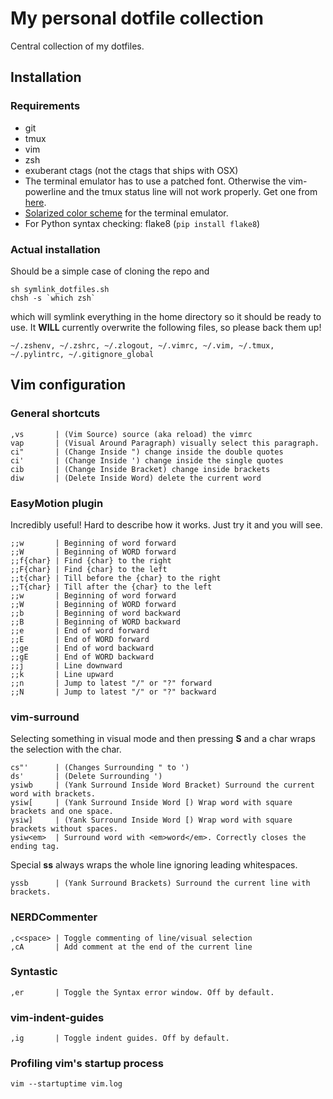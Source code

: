# My personal dotfile collection

Central collection of my dotfiles.


## Installation
### Requirements
* git
* tmux
* vim
* zsh
* exuberant ctags (not the ctags that ships with OSX)
* The terminal emulator has to use a patched font. Otherwise the vim-powerline and the tmux status line will not work properly. Get one from [here](https://github.com/Lokaltog/vim-powerline/wiki/Patched-fonts).
* [Solarized color scheme](http://ethanschoonover.com/solarized) for the terminal emulator.
* For Python syntax checking: flake8 (`pip install flake8`)

### Actual installation

Should be a simple case of cloning the repo and

    sh symlink_dotfiles.sh
    chsh -s `which zsh`

which will symlink everything in the home directory so it should be ready to use. It __WILL__ currently overwrite the following files, so please back them up!

    ~/.zshenv, ~/.zshrc, ~/.zlogout, ~/.vimrc, ~/.vim, ~/.tmux, ~/.pylintrc, ~/.gitignore_global

## Vim configuration

### General shortcuts

    ,vs       | (Vim Source) source (aka reload) the vimrc
    vap       | (Visual Around Paragraph) visually select this paragraph.
    ci"       | (Change Inside ") change inside the double quotes
    ci'       | (Change Inside ') change inside the single quotes
    cib       | (Change Inside Bracket) change inside brackets
    diw       | (Delete Inside Word) delete the current word

### EasyMotion plugin
Incredibly useful! Hard to describe how it works. Just try it and you will see.

    ;;w       | Beginning of word forward
    ;;W       | Beginning of WORD forward
    ;;f{char} | Find {char} to the right
    ;;F{char} | Find {char} to the left
    ;;t{char} | Till before the {char} to the right
    ;;T{char} | Till after the {char} to the left
    ;;w       | Beginning of word forward
    ;;W       | Beginning of WORD forward
    ;;b       | Beginning of word backward
    ;;B       | Beginning of WORD backward
    ;;e       | End of word forward
    ;;E       | End of WORD forward
    ;;ge      | End of word backward
    ;;gE      | End of WORD backward
    ;;j       | Line downward
    ;;k       | Line upward
    ;;n       | Jump to latest "/" or "?" forward
    ;;N       | Jump to latest "/" or "?" backward

### vim-surround
Selecting something in visual mode and then pressing __S__ and a char wraps the selection with the char.

    cs"'      | (Changes Surrounding " to ')
    ds'       | (Delete Surrounding ')
    ysiwb     | (Yank Surround Inside Word Bracket) Surround the current word with brackets.
    ysiw[     | (Yank Surround Inside Word [) Wrap word with square brackets and one space.
    ysiw]     | (Yank Surround Inside Word [) Wrap word with square brackets without spaces.
    ysiw<em>  | Surround word with <em>word</em>. Correctly closes the ending tag.

Special __ss__ always wraps the whole line ignoring leading whitespaces.

    yssb      | (Yank Surround Brackets) Surround the current line with brackets.

### NERDCommenter

    ,c<space> | Toggle commenting of line/visual selection
    ,cA       | Add comment at the end of the current line

### Syntastic

    ,er       | Toggle the Syntax error window. Off by default.

### vim-indent-guides

    ,ig       | Toggle indent guides. Off by default.


### Profiling vim's startup process

    vim --startuptime vim.log
